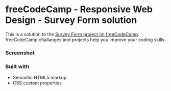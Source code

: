 # freeCodeCamp - Responsive Web Design - Survey Form solution

This is a solution to the [Survey Form project on freeCodeCamp](https://www.freecodecamp.org/learn/2022/responsive-web-design/build-a-survey-form-project/build-a-survey-form). freeCodeCamp challanges and projects help you improve your coding skills.

### Screenshot

### Built with

- Semantic HTML5 markup
- CSS custom properties
